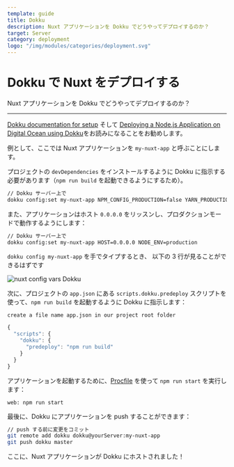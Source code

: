 ```yaml
---
template: guide
title: Dokku
description: Nuxt アプリケーションを Dokku でどうやってデプロイするのか？
target: Server
category: deployment
logo: "/img/modules/categories/deployment.svg"
---
```


# Dokku で Nuxt をデプロイする

Nuxt アプリケーションを Dokku でどうやってデプロイするのか？

---

[Dokku documentation for setup](http://dokku.viewdocs.io/dokku/getting-started/installation/) そして [Deploying a Node.js Application on Digital Ocean using Dokku](http://jakeklassen.com/post/deploying-a-node-app-on-digital-ocean-using-dokku/)をお読みになることをお勧めします。

例として、ここでは Nuxt アプリケーションを `my-nuxt-app` と呼ぶことにします。

プロジェクトの `devDependencies` をインストールするように Dokku に指示する必要があります（`npm run build` を起動できるようにするため）。

```bash
// Dokku サーバー上で
dokku config:set my-nuxt-app NPM_CONFIG_PRODUCTION=false YARN_PRODUCTION=false
```

また、アプリケーションはホスト `0.0.0.0` をリッスンし、プロダクションモードで動作するようにします：

```bash
// Dokku サーバー上で
dokku config:set my-nuxt-app HOST=0.0.0.0 NODE_ENV=production
```

`dokku config my-nuxt-app` を手でタイプするとき、 以下の 3 行が見ることができるはずです

![nuxt config vars Dokku](https://i.imgur.com/9FNsaoQ.png)

次に、プロジェクトの `app.json` にある `scripts.dokku.predeploy` スクリプトを使って、`npm run build` を起動するように Dokku に指示します：

`create a file name app.json in our project root folder`

```js
{
  "scripts": {
    "dokku": {
      "predeploy": "npm run build"
    }
  }
}
```

アプリケーションを起動するために、[Procfile](http://dokku.viewdocs.io/dokku/deployment/methods/dockerfiles/#procfiles-and-multiple-processes) を使って `npm run start` を実行します：

```
web: npm run start
```

最後に、Dokku にアプリケーションを push することができます：

```bash
// push する前に変更をコミット
git remote add dokku dokku@yourServer:my-nuxt-app
git push dokku master
```

ここに、Nuxt アプリケーションが Dokku にホストされました！
